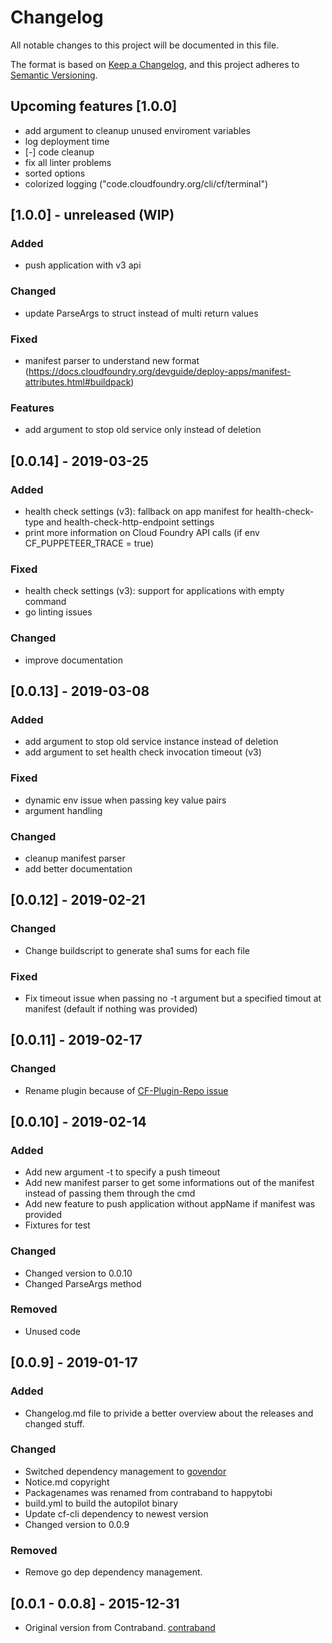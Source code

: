 # Changelog

All notable changes to this project will be documented in this file.

The format is based on [Keep a Changelog](https://keepachangelog.com/en/1.0.0/),
and this project adheres to [Semantic Versioning](https://semver.org/spec/v2.0.0.html).

## Upcoming features [1.0.0]

- add argument to cleanup unused enviroment variables
- log deployment time
- [-] code cleanup
- fix all linter problems
- sorted options
- colorized logging ("code.cloudfoundry.org/cli/cf/terminal")

## [1.0.0] - unreleased (WIP)

### Added

- push application with v3 api

### Changed

- update ParseArgs to struct instead of multi return values

### Fixed

- manifest parser to understand new format (https://docs.cloudfoundry.org/devguide/deploy-apps/manifest-attributes.html#buildpack)

### Features

- add argument to stop old service only instead of deletion

## [0.0.14] - 2019-03-25

### Added

- health check settings (v3): fallback on app manifest for health-check-type and health-check-http-endpoint settings
- print more information on Cloud Foundry API calls (if env CF_PUPPETEER_TRACE = true)

### Fixed

- health check settings (v3): support for applications with empty command
- go linting issues

### Changed

- improve documentation

## [0.0.13] - 2019-03-08

### Added

- add argument to stop old service instance instead of deletion
- add argument to set health check invocation timeout (v3)

### Fixed

- dynamic env issue when passing key value pairs
- argument handling

### Changed

- cleanup manifest parser
- add better documentation

## [0.0.12] - 2019-02-21

### Changed

- Change buildscript to generate sha1 sums for each file

### Fixed

- Fix timeout issue when passing no -t argument but a specified timout at manifest (default if nothing was provided)

## [0.0.11] - 2019-02-17

### Changed

- Rename plugin because of [CF-Plugin-Repo issue](https://github.com/cloudfoundry/cli-plugin-repo/pull/282#issuecomment-463328661)

## [0.0.10] - 2019-02-14

### Added

- Add new argument -t to specify a push timeout
- Add new manifest parser to get some informations out of the manifest instead of passing them through the cmd
- Add new feature to push application without appName if manifest was provided
- Fixtures for test

### Changed

- Changed version to 0.0.10
- Changed ParseArgs method

### Removed

- Unused code

## [0.0.9] - 2019-01-17

### Added

- Changelog.md file to privide a better overview about the releases and changed stuff.

### Changed

- Switched dependency management to [govendor](https://github.com/kardianos/govendor)
- Notice.md copyright
- Packagenames was renamed from contraband to happytobi
- build.yml to build the autopilot binary
- Update cf-cli dependency to newest version
- Changed version to 0.0.9

### Removed

- Remove go dep dependency management.

## [0.0.1 - 0.0.8] - 2015-12-31

- Original version from Contraband. [contraband](https://github.com/contraband/autopilot)
